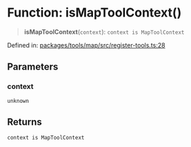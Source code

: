 # Function: isMapToolContext()

> **isMapToolContext**(`context`): `context is MapToolContext`

Defined in: [packages/tools/map/src/register-tools.ts:28](https://github.com/GeoDaCenter/openassistant/blob/bf312b357cb340f1f76fa8b62441fb39bcbce0ce/packages/tools/map/src/register-tools.ts#L28)

## Parameters

### context

`unknown`

## Returns

`context is MapToolContext`

